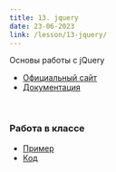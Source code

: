 ```yaml
---
title: 13. jquery
date: 23-06-2023
link: /lesson/13-jquery/
---
```


Основы работы с jQuery

- [Официальный сайт](https://jquery.com/)
- [Документация](https://api.jquery.com/)

<br/>

### Работа в классе

- [Пример](/example/13-jquery/example-1)
- [Код](/lesson/13-jquery/code)
